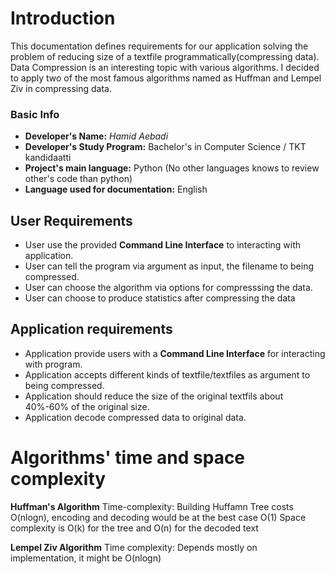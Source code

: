# Introduction
This documentation defines requirements for our application solving the
problem of reducing size of a textfile programmatically(compressing data).
Data Compression is an interesting topic with various algorithms. I decided
to apply two of the most famous algorithms named as Huffman and Lempel Ziv
in compressing data.

### Basic Info
* **Developer's Name:** *Hamid Aebadi*
* **Developer's Study Program:**  Bachelor's in Computer Science / TKT kandidaatti
* **Project's main language:** Python (No other languages knows to review other's code than python)
* **Language used for documentation:** English


## User Requirements
 - User use the provided **Command Line Interface** to interacting with application.
 - User can tell the program via argument as input, the filename to being compressed.
 - User can choose the algorithm via options for compresssing the data.
 - User can choose to produce statistics after compressing the data

## Application requirements
 - Application provide users with a **Command Line Interface** for interacting with program.
 - Application accepts different kinds of textfile/textfiles as argument to being compressed.
 - Application should reduce the size of the original textfils about 40%-60% of the original size.
 - Application decode compressed data to original data.


# Algorithms' time and space complexity
 **Huffman's Algorithm** 
    Time-complexity: Building Huffamn Tree costs O(nlogn), encoding and decoding would be at the best case O(1)
    Space complexity is O(k) for the tree and O(n) for the decoded text


 **Lempel Ziv Algorithm**
   Time complexity: Depends mostly on implementation, it might be O(nlogn)
